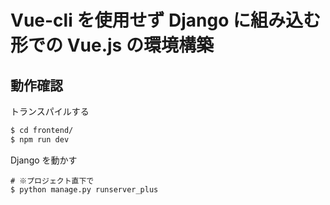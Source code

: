 # Vue-cli を使用せず Django に組み込む形での Vue.js の環境構築

## 動作確認

トランスパイルする

```bash
$ cd frontend/
$ npm run dev
```

Django を動かす

```
# ※プロジェクト直下で
$ python manage.py runserver_plus
```
